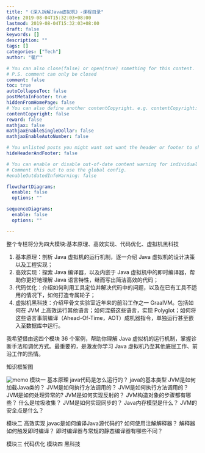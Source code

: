 ```yaml
---
title: "《深入拆解Java虚拟机》-课程目录"
date: 2019-08-04T15:32:03+08:00
lastmod: 2019-08-04T15:32:03+08:00
draft: false
keywords: []
description: ""
tags: []
categories: ["Tech"]
author: "瞿广"

# You can also close(false) or open(true) something for this content.
# P.S. comment can only be closed
comment: false
toc: true
autoCollapseToc: false
postMetaInFooter: true
hiddenFromHomePage: false
# You can also define another contentCopyright. e.g. contentCopyright: "This is another copyright."
contentCopyright: false
reward: false
mathjax: false
mathjaxEnableSingleDollar: false
mathjaxEnableAutoNumber: false

# You unlisted posts you might want not want the header or footer to show
hideHeaderAndFooter: false

# You can enable or disable out-of-date content warning for individual post.
# Comment this out to use the global config.
#enableOutdatedInfoWarning: false

flowchartDiagrams:
  enable: false
  options: ""

sequenceDiagrams: 
  enable: false
  options: ""

---
```


整个专栏将分为四大模块:基本原理、高效实现、代码优化、虚拟机黑科技

<!--more-->


1. 基本原理：剖析 Java 虚拟机的运行机制，逐一介绍 Java 虚拟机的设计决策以及工程实现；
2. 高效实现：探索 Java 编译器，以及内嵌于 Java 虚拟机中的即时编译器，帮助你更好地理解 Java 语言特性，继而写出简洁高效的代码；
3. 代码优化：介绍如何利用工具定位并解决代码中的问题，以及在已有工具不适用的情况下，如何打造专属轮子；
4. 虚拟机黑科技：介绍甲骨文实验室近年来的前沿工作之一 GraalVM。包括如何在 JVM 上高效运行其他语言；如何混搭这些语言，实现 Polyglot；如何将这些语言事前编译（Ahead-Of-Time，AOT）成机器指令，单独运行甚至嵌入至数据库中运行。

我希望借由这四个模块 36 个案例，帮助你理解 Java 虚拟机的运行机制，掌握诊断手法和调优方式。最重要的，是激发你学习 Java 虚拟机乃至其他底层工作、前沿工作的热情。

知识框架图

![memo](https://static001.geekbang.org/resource/image/41/77/414248014bf825dd610c3095eed75377.jpg)
模块一 基本原理
java代码是怎么运行的？
java的基本类型
JVM是如何加载Java类的？
JVM是如何执行方法调用的？
JVM是如何执行方法调用的？
JVM是如何处理异常的?
JVM是如何实现反射的？
JVM构造对象的步骤都有哪些？
什么是垃圾收集？
JVM是如何实现同步的？
Java内存模型是什么？
JVM的安全点是什么？

模块二 高效实现
javac是如何编译Java源代码的?
如何使用注解解释器？
解释器如何触发即时编译？
即时编译器与常规的静态编译器有哪些不同？

模块三 代码优化
模块四 黑科技